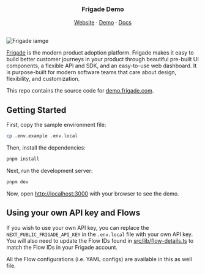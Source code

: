<H3 align="center"><strong>Frigade Demo</strong></H3>
<div align="center">
<a href="https://frigade.com">Website</a> 
<span> · </span>
<a href="https://demo.frigade.com">Demo</a> 
<span> · </span>
<a href="https://docs.frigade.com">Docs</a>
</div>


<br />

![Frigade iamge](https://cdn.frigade.com/0534ad31-8dc3-4061-9e53-53aae2ff3cf8.png)

[Frigade](<https://frigade.com>) is the modern product adoption platform. Frigade makes it easy to build better customer
journeys in your product through beautiful pre-built UI components, a flexible API and SDK, and an easy-to-use web
dashboard. It is
purpose-built for modern software teams that care about design, flexibility, and customization.

This repo contains the source code for [demo.frigade.com](https://demo.frigade.com).

## Getting Started

First, copy the sample environment file:

```bash
cp .env.example .env.local
```
Then, install the dependencies:

```bash
pnpm install
```

Next, run the development server:

```bash
pnpm dev
```

Now, open [http://localhost:3000](http://localhost:3000) with your browser to see the demo.

## Using your own API key and Flows

If you wish to use your own API key, you can replace the `NEXT_PUBLIC_FRIGADE_API_KEY` in the `.env.local` file with your own API key. 
You will also need to update the Flow IDs found in [src/lib/flow-details.ts](src/lib/flow-details.ts) to match the Flow IDs in your Frigade account.

All the Flow configurations (i.e. YAML configs) are available in this as well file.
